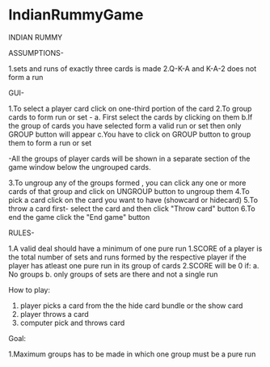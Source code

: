 # IndianRummyGame
INDIAN RUMMY


ASSUMPTIONS-


1.sets and runs of exactly three cards is made
2.Q-K-A and K-A-2 does not form a run


GUI-

1.To select a player card click on one-third portion of the card
2.To group cards to form run or set -
   a. First select the cards by clicking on them
   b.If the group of cards you have selected form a valid run or set then only  
      GROUP button will appear 
   c.You have to click on GROUP button to group them to form a run or set

-All the groups of player cards will be shown in a separate section of the game window below the ungrouped cards.

3.To ungroup any of the groups formed , you can click any one or more cards of that group and click on 
   UNGROUP button to ungroup them
4.To pick a card click on the card you want to have (showcard or hidecard)
5.To throw a card first- select the card and then click "Throw card" button
6.To end the game click the "End game" button


		

				


RULES-

1.A valid deal should have a minimum of one pure run
1.SCORE of a player is the total number of sets and runs formed by the respective player if the player has
 atleast one pure run in its group of cards
2.SCORE will be 0 if:
   a. No groups
   b. only groups of sets are there and not a single run



How to play:

1. player picks a card from the the hide card bundle or the show card 
2. player throws a card
3. computer pick and throws card

Goal:

1.Maximum groups has to be made in which one group must be a pure run

